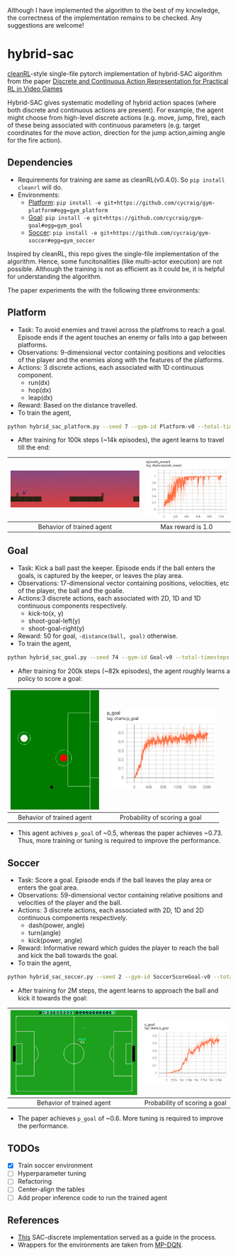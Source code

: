 Although I have implemented the algorithm to the best of my knowledge, the correctness of the implementation remains to be checked. Any suggestions are welcome!

# hybrid-sac
[cleanRL](https://github.com/vwxyzjn/cleanrl)-style single-file pytorch implementation of hybrid-SAC algorithm from the paper [Discrete and Continuous Action Representation for Practical RL in Video Games](https://arxiv.org/pdf/1912.11077.pdf)

Hybrid-SAC gives systematic modelling of hybrid action spaces (where both discrete and continuous actions are present). For example, the agent might choose from high-level discrete actions (e.g. move, jump, fire), each of these being associated with continuous parameters (e.g. target coordinates for the move action, direction for the jump action,aiming angle for the fire action).

## Dependencies
* Requirements for training are same as cleanRL(v0.4.0). So `pip install cleanrl` will do.
* Environments:
  - [Platform](https://github.com/cycraig/gym-platform): `pip install -e git+https://github.com/cycraig/gym-platform#egg=gym_platform`
  - [Goal](https://github.com/cycraig/gym-goal): `pip install -e git+https://github.com/cycraig/gym-goal#egg=gym_goal`
  - [Soccer](https://github.com/cycraig/gym-soccer): `pip install -e git+https://github.com/cycraig/gym-soccer#egg=gym_soccer`

Inspired by cleanRL, this repo gives the single-file implementation of the algorithm. Hence, some funcitonalities (like multi-actor execution) are not possible. Although the training is not as efficient as it could be, it is helpful for understanding the algorithm.

The paper experiments the with the following three environments:

## Platform
* Task: To avoid enemies and travel across the platfroms to reach a goal. Episode ends if the agent touches an enemy or falls into a gap between platforms.
* Observations: 9-dimensional vector containing positions and velocities of the player and the enemies along with the features of the platforms.
* Actions: 3 discrete actions, each associated with 1D continuous component.
  - run(dx)
  - hop(dx)
  - leap(dx)
* Reward: Based on the distance travelled.
* To train the agent,
```bash
python hybrid_sac_platform.py --seed 7 --gym-id Platform-v0 --total-timesteps 100000 --learning-starts 1000
```
* After training for 100k steps (~14k episodes), the agent learns to travel till the end:

| <img src="_data/platform.gif" width="400">|<img src="_data/platform_episode_reward.png" width="250">|
| :---: | :---: |
|Behavior of trained agent|Max reward is 1.0|

## Goal
* Task: Kick a ball past the keeper. Episode ends if the ball enters the goals, is captured by the keeper, or leaves the play area.
* Observations: 17-dimensional vector containing positions, velocities, etc of the player, the ball and the goalie.
* Actions:3 discrete actions, each associated with 2D, 1D and 1D continuous components respectively.
  - kick-to(x, y)
  - shoot-goal-left(y)
  - shoot-goal-right(y)
* Reward: 50 for goal, `-distance(ball, goal)` otherwise.
* To train the agent,
```bash
python hybrid_sac_goal.py --seed 74 --gym-id Goal-v0 --total-timesteps 200000 --learning-starts 257
```
* After training for 200k steps (~82k episodes), the agent roughly learns a policy to score a goal:

|<img src="_data/goal.gif" width="200">|<img src="_data/goal_pgoal.png" width="250">|
| :---: | :---: |
|Behavior of trained agent|Probability of scoring a goal|
* This agent achives `p_goal` of ~0.5, whereas the paper achieves ~0.73. Thus, more training or tuning is required to improve the performance.

## Soccer
* Task: Score a goal. Episode ends if the ball leaves the play area or enters the goal area.
* Observations: 59-dimensional vector containing relative positions and velocities of the player and the ball.
* Actions: 3 discrete actions, each associated with 2D, 1D and 2D continuous components respectively.
  - dash(power, angle)
  - turn(angle)
  - kick(power, angle)
* Reward: Informative reward which guides the player to reach the ball and kick the ball towards the goal.
* To train the agent,
```bash
python hybrid_sac_soccer.py --seed 2 --gym-id SoccerScoreGoal-v0 --total-timesteps 2000000 --learning-starts 257 
```
* After training for 2M steps, the agent learns to approach the ball and kick it towards the goal:

|<img src="_data/soccer.gif" width="400">|<img src="_data/soccer_pgoal.png" width="250">|
| :---: | :---: |
|Behavior of trained agent|Probability of scoring a goal|
* The paper achieves `p_goal` of ~0.6. More tuning is required to improve the performance.

## TODOs
- [x] Train soccer environment
- [ ] Hyperparameter tuning
- [ ] Refactoring
- [ ] Center-align the tables
- [ ] Add proper inference code to run the trained agent

## References
* [This](https://github.com/p-christ/Deep-Reinforcement-Learning-Algorithms-with-PyTorch/blob/master/agents/actor_critic_agents/SAC_Discrete.py) SAC-discrete implementation served as a guide in the process.
* Wrappers for the environments are taken from [MP-DQN](https://github.com/cycraig/MP-DQN).
